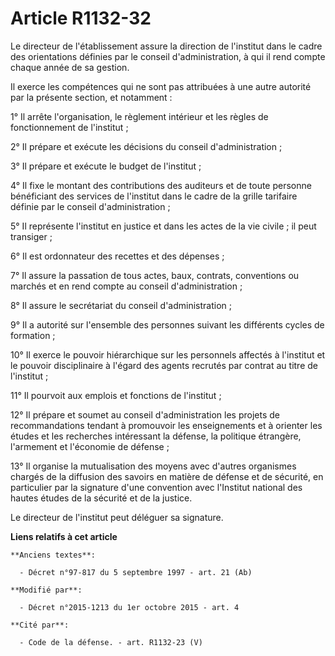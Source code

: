 # Article R1132-32

Le directeur de l'établissement assure la direction de l'institut dans le cadre des orientations définies par le conseil
d'administration, à qui il rend compte chaque année de sa gestion. 

Il exerce les compétences qui ne sont pas attribuées à une autre autorité par la présente section, et notamment : 

1° Il arrête l'organisation, le règlement intérieur et les règles de fonctionnement de l'institut ; 

2° Il prépare et exécute les décisions du conseil d'administration ; 

3° Il prépare et exécute le budget de l'institut ; 

4° Il fixe le montant des contributions des auditeurs et de toute personne bénéficiant des services de l'institut dans le
cadre de la grille tarifaire définie par le conseil d'administration ; 

5° Il représente l'institut en justice et dans les actes de la vie civile ; il peut transiger ; 

6° Il est ordonnateur des recettes et des dépenses ; 

7° Il assure la passation de tous actes, baux, contrats, conventions ou marchés et en rend compte au conseil
d'administration ; 

8° Il assure le secrétariat du conseil d'administration ; 

9° Il a autorité sur l'ensemble des personnes suivant les différents cycles de formation ; 

10° Il exerce le pouvoir hiérarchique sur les personnels affectés à l'institut et le pouvoir disciplinaire à l'égard des
agents recrutés par contrat au titre de l'institut ; 

11° Il pourvoit aux emplois et fonctions de l'institut ; 

12° Il prépare et soumet au conseil d'administration les projets de recommandations tendant à promouvoir les enseignements et
à orienter les études et les recherches intéressant la défense, la politique étrangère, l'armement et l'économie de
défense ; 

13° Il organise la mutualisation des moyens avec d'autres organismes chargés de la diffusion des savoirs en matière de
défense et de sécurité, en particulier par la signature d'une convention avec l'Institut national des hautes études de la
sécurité et de la justice. 

Le directeur de l'institut peut déléguer sa signature.

**Liens relatifs à cet article**

	**Anciens textes**:

	  - Décret n°97-817 du 5 septembre 1997 - art. 21 (Ab)

	**Modifié par**:

	  - Décret n°2015-1213 du 1er octobre 2015 - art. 4

	**Cité par**:

	  - Code de la défense. - art. R1132-23 (V)
